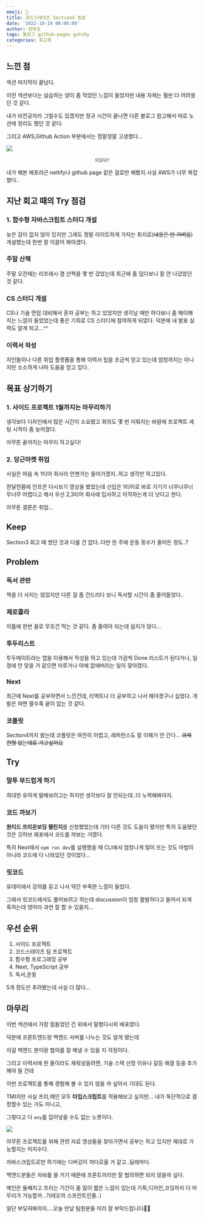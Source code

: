 ```yaml
---
emoji: 🔮
title: 코드스테이츠 Section4 종료
date: '2022-10-19 00:00:00'
author: 정하승
tags: 블로그 github-pages gatsby
categories: 회고록
---
```


## 느낀 점

섹션 마지막이 끝났다.

이전 섹션보다는 실습하는 양이 좀 적었던 느낌이 들었지만 내용 자체는 훨씬 더 어려웠던 것 같다.

내가 비전공자라 그럴수도 있겠지만 정규 시간이 끝나면 다른 블로그 참고해서 따로 노션에 정리도 했던 것 같다.

그리고 AWS,Github Action 부분에서는 정말정말 고생했다...

<img src='https://velog.velcdn.com/images/bluestragglr/post/e04c786d-79d9-4dac-a678-d43bb0dc8e5d/04.png' />

<small><p align='center' style='color:gray'>**외않되?**</p></small>

내가 해본 배포라곤 netlify나 github page 같은 걸로만 해봤지 사실 AWS가 너무 복잡했다..

## 지난 회고 때의 Try 점검

### **1. 함수형 자바스크립트 스터디 개설**

늦은 감이 없지 않아 있지만 그래도 정말 라이트하게 가자는 취지로(~~내용은 안 가벼움~~) 개설했는데 한번 잘 이끌어 봐야겠다.

### **주말 산책**

주말 오전에는 리프레시 겸 산책을 몇 번 갔었는데 최근에 좀 덥다보니 잘 안 나갔었던 것 같다.

### **CS 스터디 개설**

CS나 기술 면접 대비해서 혼자 공부는 하고 있었지만 생각날 때만 하다보니 좀 해이해지는 느낌이 들었었는데 좋은 기회로 CS 스터디에 참여하게 되었다. 덕분에 내 발표 실력도 알게 되고...^^

### **이력서 작성**

지인들이나 다른 취업 플랫폼을 통해 이력서 팁을 조금씩 얻고 있는데 엄청까지는 아니지만 소소하게 나마 도움을 얻고 있다.

## 목표 상기하기

### 1. 사이드 프로젝트 1월까지는 마무리하기

생각보다 디자인에서 많은 시간이 소요됐고 회의도 몇 번 미뤄지는 바람에 프로젝트 세팅 시작이 좀 늦어졌다.

아무튼 끝까지는 마무리 하고싶다!

### 2. 당근마켓 취업

사실은 마음 속 1티어 회사라 언젠가는 들어가겠지..하고 생각만 하고있다.

한달전쯤에 인프콘 다시보기 영상을 봤었는데 신입은 1티어로 바로 가기가 너무너무너무너무 어렵다고 해서 우선 2,3티어 회사에 입사하고 이직하는게 더 낫다고 한다.

아무튼 결론은 취업...

## Keep

Section3 회고 때 썼던 것과 다를 건 없다..다만 한 주에 운동 횟수가 줄어든 정도..?

## Problem

### 독서 관련

책을 더 사지는 않았지만 다른 걸 좀 건드리다 보니 독서할 시간이 좀 줄어들었다..

### 제로콜라

이틀에 한번 꼴로 무조건 먹는 것 같다. 좀 줄여야 되는데 쉽지가 않다...

### 투두리스트

투두메이트라는 앱을 이용해서 작성을 하고 있는데 가끔씩 Done 리스트가 된다거나, 일정에 안 맞을 거 같으면 미루거나 아예 없애버리는 일이 잦아졌다.

### Next

최근에 Next를 공부하면서 느낀건데, 리액트나 더 공부하고 나서 해야겠구나 싶었다. 개발은 파면 팔수록 끝이 없는 것 같다.

### 코플릿

Section4까지 왔는데 코플릿은 여전히 어렵고, 레퍼런스도 잘 이해가 안 간다... ~~과제 전형 있는데로 가고싶어요~~

## Try

### 말투 부드럽게 하기

최대한 유하게 말해보려고는 하지만 생각보다 잘 안되는데..더 노력해봐야지.

### 코드 까보기

**원티드 프리온보딩 챌린지**를 신청했었는데 기타 다른 것도 도움이 됐지만 특히 도움됐던 것은 깃허브 레포에서 코드를 까보는 거였다.

특히 Next에서 `npm run dev`를 실행했을 때 CLI에서 엄청나게 많이 뜨는 것도 마법이 아니라 코드에 다 나와있던 것이었다...

### 릿코드

유데미에서 강의를 듣고 나서 약간 부족한 느낌이 들었다.

그래서 릿코드에서도 풀어보려고 하는데 discussion이 엄청 활발하다고 들어서 되게 혹하는데 영어라 과연 잘 할 수 있을지...

## 우선 순위

1. 사이드 프로젝트
2. 코드스테이츠 팀 프로젝트
3. 함수형 프로그래밍 공부
4. Next, TypeScript 공부
5. 독서,운동

5개 정도만 추려봤는데 사실 더 많다...

## 마무리

이번 섹션에서 가장 힘들었던 건 위에서 말했다시피 배포였다.

덕분에 프론트엔드랑 백엔드 서버를 나누는 것도 알게 됐는데

이걸 백엔드 분이랑 협의를 잘 해낼 수 있을 지 걱정이다.

그리고 이력서에 한 줄이라도 채워넣을려면, 기술 스택 선정 이유나 갈등 해결 등을 추가해야 될 건데

이번 프로젝트를 통해 경험해 볼 수 있지 않을 까 싶어서 기대도 된다.

TMI지만 사실 프리,메인 모두 **타입스크립트**를 적용해보고 싶지만... 내가 독단적으로 결정할수 있는 거도 아니고,

그렇다고 다 `any`를 집어넣을 수도 없는 노릇이다.

<img src='https://img1.daumcdn.net/thumb/R1280x0/?scode=mtistory2&fname=https%3A%2F%2Fk.kakaocdn.net%2Fdn%2FDFSX1%2FbtrhdVpqnPv%2FLgbO8vKV2eCKg1KkhZq2Hk%2Fimg.jpg' />

아무튼 프로젝트를 위해 관련 자료 영상들을 찾아가면서 공부는 하고 있지만 제대로 가능할지는 미지수다.

자바스크립트로만 하기에는 디버깅이 까다로울 거 같고..딜레마다.

백엔드분들은 자바를 쓸 거기 때문에 프론트끼리만 잘 협의하면 되지 않을까 싶다.

메인은 둘째치고 프리는 기간이 좀 많이 짧은 느낌이 있는데 기획,디자인,코딩까지 다 마무리가 가능할까...?(테오의 스프린트인줄..)

일단 부딪혀봐야지....오늘 만날 팀원분들 미리 잘 부탁드립니다🙆‍♂️
